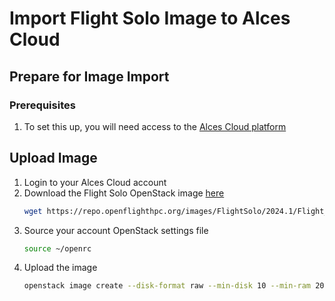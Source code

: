 # Import Flight Solo Image to Alces Cloud

## Prepare for Image Import 

### Prerequisites

1. To set this up, you will need access to the [Alces Cloud platform](http://alces-cloud-docs.alces-flight.com/starter/)

## Upload Image

1. Login to your Alces Cloud account
1. Download the Flight Solo OpenStack image [here](https://repo.openflighthpc.org/?prefix=images/FlightSolo/)
    ```bash
    wget https://repo.openflighthpc.org/images/FlightSolo/2024.1/Flight_Solo_VERSION_generic-cloudinit.raw
    ```
1. Source your account OpenStack settings file
    ```bash
    source ~/openrc
    ```
1. Upload the image
    ```bash
    openstack image create --disk-format raw --min-disk 10 --min-ram 2048 --file Flight_Solo_VERSION_generic-cloudinit.raw "Flight Solo VERSION"
    ```

